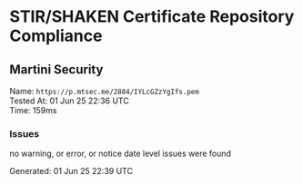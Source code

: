 # STIR/SHAKEN Certificate Repository Compliance

## Martini Security

Name: `https://p.mtsec.me/2884/IYLcGZzYgIfs.pem`\
Tested At: 01 Jun 25 22:36 UTC\
Time: 159ms

### Issues

no warning, or error, or notice date level issues were found

Generated: 01 Jun 25 22:39 UTC